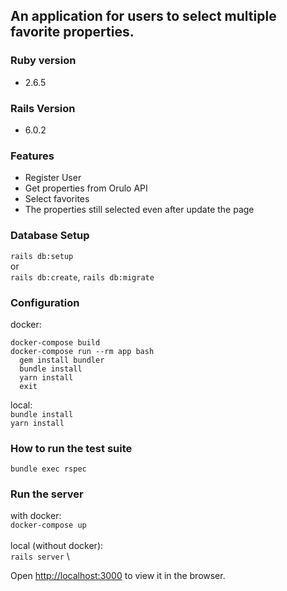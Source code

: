## An application for users to select multiple favorite properties.

### Ruby version
- 2.6.5

### Rails Version
- 6.0.2

### Features
- Register User
- Get properties from Orulo API
- Select favorites
- The properties still selected even after update the page

### Database Setup
`rails db:setup`\
or \
`rails db:create`, 
`rails db:migrate`

### Configuration
docker:
 ```
 docker-compose build
 docker-compose run --rm app bash
   gem install bundler
   bundle install
   yarn install
   exit
 ```

local: \
`bundle install` \
`yarn install`

### How to run the test suite
`bundle exec rspec`

### Run the server
with docker: \
`docker-compose up`\
\
local (without docker): \
`rails server` \

Open [http://localhost:3000](http://localhost:3000) to view it in the browser.
